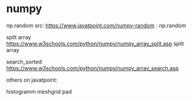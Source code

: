 # numpy

np.random src: <https://www.javatpoint.com/numpy-random> : np.random

split array <https://www.w3schools.com/python/numpy/numpy_array_split.asp> split array

search_sorted <https://www.w3schools.com/python/numpy/numpy_array_search.asp>

others on javatpoint:

histogramm
meshgrid
pad
